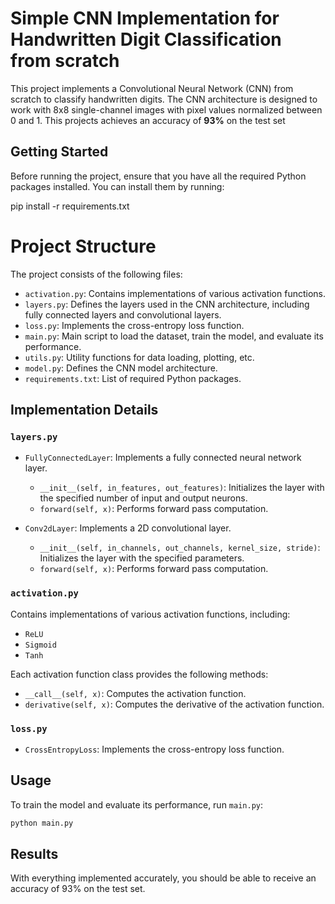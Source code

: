 # Simple CNN Implementation for Handwritten Digit Classification from scratch

This project implements a Convolutional Neural Network (CNN) from scratch to classify handwritten digits. The CNN architecture is designed to work with 8x8 single-channel images with pixel values normalized between 0 and 1. This projects achieves an accuracy of **93%** on the test set

## Getting Started

Before running the project, ensure that you have all the required Python packages installed. You can install them by running:


pip install -r requirements.txt

# Project Structure

The project consists of the following files:

- `activation.py`: Contains implementations of various activation functions.
- `layers.py`: Defines the layers used in the CNN architecture, including fully connected layers and convolutional layers.
- `loss.py`: Implements the cross-entropy loss function.
- `main.py`: Main script to load the dataset, train the model, and evaluate its performance.
- `utils.py`: Utility functions for data loading, plotting, etc.
- `model.py`: Defines the CNN model architecture.
- `requirements.txt`: List of required Python packages.

## Implementation Details

### `layers.py`

- `FullyConnectedLayer`: Implements a fully connected neural network layer.
  - `__init__(self, in_features, out_features)`: Initializes the layer with the specified number of input and output neurons.
  - `forward(self, x)`: Performs forward pass computation.

- `Conv2dLayer`: Implements a 2D convolutional layer.
  - `__init__(self, in_channels, out_channels, kernel_size, stride)`: Initializes the layer with the specified parameters.
  - `forward(self, x)`: Performs forward pass computation.

### `activation.py`

Contains implementations of various activation functions, including:

- `ReLU`
- `Sigmoid`
- `Tanh`

Each activation function class provides the following methods:
- `__call__(self, x)`: Computes the activation function.
- `derivative(self, x)`: Computes the derivative of the activation function.

### `loss.py`

- `CrossEntropyLoss`: Implements the cross-entropy loss function.

## Usage

To train the model and evaluate its performance, run `main.py`:

```bash
python main.py
```

## Results

With everything implemented accurately, you should be able to receive an accuracy of 93% on the test set.

